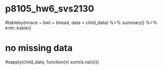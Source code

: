 # p8105_hw6_svs2130

#tableby(mrace ~ bwt + bhead, data = child_data) %>% summary() %>% knitr::kable()
# no missing data
#sapply(child_data, function(x) sum(is.na(x)))